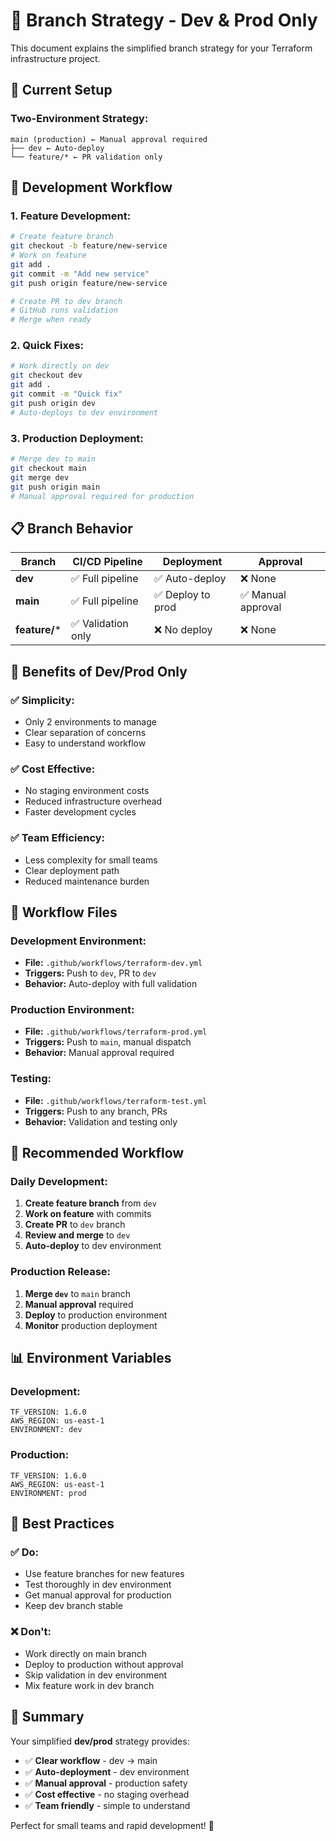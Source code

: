 # 🌿 Branch Strategy - Dev & Prod Only

This document explains the simplified branch strategy for your Terraform infrastructure project.

## 🎯 Current Setup

### **Two-Environment Strategy:**
```
main (production) ← Manual approval required
├── dev ← Auto-deploy
└── feature/* ← PR validation only
```

## 🚀 Development Workflow

### **1. Feature Development:**
```bash
# Create feature branch
git checkout -b feature/new-service
# Work on feature
git add .
git commit -m "Add new service"
git push origin feature/new-service

# Create PR to dev branch
# GitHub runs validation
# Merge when ready
```

### **2. Quick Fixes:**
```bash
# Work directly on dev
git checkout dev
git add .
git commit -m "Quick fix"
git push origin dev
# Auto-deploys to dev environment
```

### **3. Production Deployment:**
```bash
# Merge dev to main
git checkout main
git merge dev
git push origin main
# Manual approval required for production
```

## 📋 Branch Behavior

| Branch | CI/CD Pipeline | Deployment | Approval |
|--------|----------------|------------|----------|
| **dev** | ✅ Full pipeline | ✅ Auto-deploy | ❌ None |
| **main** | ✅ Full pipeline | ✅ Deploy to prod | ✅ Manual approval |
| **feature/*** | ✅ Validation only | ❌ No deploy | ❌ None |

## 🎯 Benefits of Dev/Prod Only

### **✅ Simplicity:**
- Only 2 environments to manage
- Clear separation of concerns
- Easy to understand workflow

### **✅ Cost Effective:**
- No staging environment costs
- Reduced infrastructure overhead
- Faster development cycles

### **✅ Team Efficiency:**
- Less complexity for small teams
- Clear deployment path
- Reduced maintenance burden

## 🔧 Workflow Files

### **Development Environment:**
- **File:** `.github/workflows/terraform-dev.yml`
- **Triggers:** Push to `dev`, PR to `dev`
- **Behavior:** Auto-deploy with full validation

### **Production Environment:**
- **File:** `.github/workflows/terraform-prod.yml`
- **Triggers:** Push to `main`, manual dispatch
- **Behavior:** Manual approval required

### **Testing:**
- **File:** `.github/workflows/terraform-test.yml`
- **Triggers:** Push to any branch, PRs
- **Behavior:** Validation and testing only

## 🚀 Recommended Workflow

### **Daily Development:**
1. **Create feature branch** from `dev`
2. **Work on feature** with commits
3. **Create PR** to `dev` branch
4. **Review and merge** to `dev`
5. **Auto-deploy** to dev environment

### **Production Release:**
1. **Merge `dev`** to `main` branch
2. **Manual approval** required
3. **Deploy** to production environment
4. **Monitor** production deployment

## 📊 Environment Variables

### **Development:**
```
TF_VERSION: 1.6.0
AWS_REGION: us-east-1
ENVIRONMENT: dev
```

### **Production:**
```
TF_VERSION: 1.6.0
AWS_REGION: us-east-1
ENVIRONMENT: prod
```

## 🎯 Best Practices

### **✅ Do:**
- Use feature branches for new features
- Test thoroughly in dev environment
- Get manual approval for production
- Keep dev branch stable

### **❌ Don't:**
- Work directly on main branch
- Deploy to production without approval
- Skip validation in dev environment
- Mix feature work in dev branch

## 📝 Summary

Your simplified **dev/prod** strategy provides:

- ✅ **Clear workflow** - dev → main
- ✅ **Auto-deployment** - dev environment
- ✅ **Manual approval** - production safety
- ✅ **Cost effective** - no staging overhead
- ✅ **Team friendly** - simple to understand

Perfect for small teams and rapid development! 🚀
